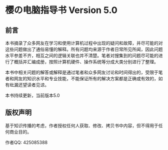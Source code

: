 # 樱の电脑指导书 Version 5.0

## 前言

本书摘录了众多网友在学习和使用计算机过程中出现的疑问和故障，并尽可能的对这些问题做出了通俗易懂的解释。所有问题均来源于作者日常所见所闻，因此问题水平参差不齐，相互之间的逻辑关联也并不清楚。笔者对搜集到的问题尽可能的进行了概括并汇编成册，按照计算机硬件、操作系统等分成大类分别进行了整理。

本书中相关问题的解答或解释是通过笔者和众多网友讨论和时间得出的，受限于笔者和网友的知识水平和专业技能，不能保证所有的解决方案都是正确或有效的，如有纰漏还望读者见谅。

本书持续更新，当前版本5.0

## 版权声明

基于知识传播的考虑，作者授权任何人获取、修改、拷贝书中内容，但不得用于任何商业目的。

作者QQ: 425085388

